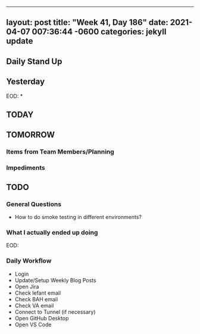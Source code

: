 
---
layout: post
title:  "Week 41, Day 186"
date:   2021-04-07 007:36:44 -0600
categories: jekyll update
---

## Daily Stand Up
## Yesterday
EOD:
* 

## TODAY

## TOMORROW

### Items from Team Members/Planning

### Impediments

## TODO

### General Questions  
* How to do smoke testing in different environments?
  
### What I actually ended up doing
EOD:


### Daily Workflow
* Login
* Update/Setup Weekly Blog Posts
* Open Jira
* Check lefant email
* Check BAH email
* Check VA email
* Connect to Tunnel (if necessary)
* Open GitHub Desktop
* Open VS Code